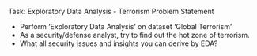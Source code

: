 Task:
Exploratory Data Analysis - Terrorism
Problem Statement
<ul>
<li>Perform ‘Exploratory Data Analysis’ on dataset ‘Global Terrorism’</li>
<li>As a security/defense analyst, try to find out the hot zone of terrorism.</li>
<li>What all security issues and insights you can derive by EDA?</li></ul>
